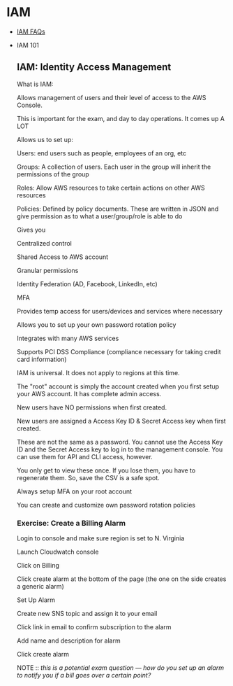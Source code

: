 # IAM

* [IAM FAQs](https://aws.amazon.com/iam/faqs/)

- IAM 101

    ## IAM: Identity Access Management

    What is IAM:

    Allows management of users and their level of access to the AWS Console.

    This is important for the exam, and day to day operations. It comes up A LOT

    Allows us to set up:

    Users: end users such as people, employees of an org, etc

    Groups: A collection of users. Each user in the group will inherit the permissions of the group

    Roles: Allow AWS resources to take certain actions on other AWS resources

    Policies: Defined by policy documents. These are written in JSON and give permission as to what a user/group/role is able to do

    Gives you

    Centralized control

    Shared Access to AWS account

    Granular permissions

    Identity Federation (AD, Facebook, LinkedIn, etc)

    MFA

    Provides temp access for users/devices and services where necessary

    Allows you to set up your own password rotation policy

    Integrates with many AWS services

    Supports PCI DSS Compliance (compliance necessary for taking credit card information)

    IAM is universal. It does not apply to regions at this time.

    The "root" account is simply the account created when you first setup your AWS account. It has complete admin access.

    New users have NO permissions when first created.

    New users are assigned a Access Key ID & Secret Access key when first created.

    These are not the same as a password. You cannot use the Access Key ID and the Secret Access key to log in to the management console. You can use them for API and CLI access, however.

    You only get to view these once. If you lose them, you have to regenerate them. So, save the CSV is a safe spot.

    Always setup MFA on your root account

    You can create and customize own password rotation policies

    ### Exercise: Create a Billing Alarm

    Login to console and make sure region is set to N. Virginia

    Launch Cloudwatch console

    Click on Billing

    Click create alarm at the bottom of the page (the one on the side creates a generic alarm)

    Set Up Alarm

    Create new SNS topic and assign it to your email

    Click link in email to confirm subscription to the alarm

    Add name and description for alarm

    Click create alarm

    NOTE :: *this is a potential exam question — how do you set up an alarm to notify you if a bill goes over a certain point?*